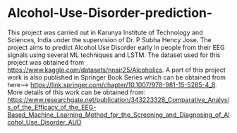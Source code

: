 # Alcohol-Use-Disorder-prediction-
This project was carried out in Karunya Institute of Technology and Sciences, India under the supervision of Dr. P Subha Hency Jose. 
The project aims to predict Alcohol Use Disorder early in people from their EEG signals using several ML techniques and LSTM. 
The dataset used for this project was obtained from https://www.kaggle.com/datasets/nnair25/Alcoholics. 
A part of this project work is also published in Springer Book Series which can be obtained from here--> https://link.springer.com/chapter/10.1007/978-981-15-5285-4_8.
More details of this work can be obtained from: https://www.researchgate.net/publication/343223328_Comparative_Analysis_of_the_Efficacy_of_the_EEG-Based_Machine_Learning_Method_for_the_Screening_and_Diagnosing_of_Alcohol_Use_Disorder_AUD
